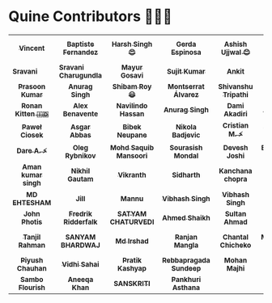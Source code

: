 # Quine Contributors 🚀👯‍♀️

<table>
    <tbody>
        <tr>
            <td align="center">
                <a href="https://github.com/fernandezbaptiste">
                    <sub><b>Vincent</b></sub>
                    <br />
                </a>
            </td>
            <td align="center">
                <a href="https://github.com/fernandezbaptiste">
                    <sub><b>Baptiste Fernandez</b></sub>
                    <br />
                </a>
            </td>
            <td align="center">
                <a href="https://github.com/harshsinghcs">
                    <sub><b>Harsh Singh😍</b></sub>
                    <br />
                </a>
            </td>
            <td align="center">
                <a href="https://github.com/gerdaespinosa">
                    <sub><b>Gerda Espinosa</b></sub>
                    <br />
                </a>
            </td>
            <td align="center">
                <a href="https://github.com/AshishUjjwal">
                    <sub><b>Ashish Ujjwal 😊</b></sub>
                    <br />
                </a>
            </td>
            <td align="center">
                <a href="https://github.com/ChildEater69">
                    <sub><b>Avdhesh Kumar Sharma 😊</b></sub>
                    <br />
                </a>
            </td>
             <td align="center">
                <a href="https://github.com/s2ahil">
                    <sub><b>Sahil Pradhan😎</b></sub>
                    <br />
                </a>
            </td>
            <td align="center">
                <a href="https://github.com/YOURUSERNAME">
                    <sub><b>NAMAN KUMAR GUPTA</b></sub>
                    <br />
                </a>
            </td>
        <tr>
            <td>
                <a href="https://github.com/Sravani-Charugundla/Your-First-Contribution">
                    <sub><b>Sravani</b></sub>
                    <br />
                </a>
            </td>
            <td>
                <a href="https://github.com/Sravani-Charugundla/Your-First-Contribution">
                    <sub><b>Sravani Charugundla</b></sub>
                    <br />
                </a>
            </td>
             <td align="center">
                <a href="https://github.com/imaxmayur">
                    <sub><b>Mayur Gosavi</b></sub>
                    <br />
                </a>
            </td>
            <td align="center">
                <a href="https://github.com/mnamesujit">
                    <sub><b>Sujit Kumar</b></sub>
                    <br />
                </a>
            </td>
            <td align="center">
                <a href="https://github.com/ankittmeena">
                    <sub><b>Ankit</b></sub>
                    <br />
                </a>
            </td>
            <td align="center">
                <a href="https://github.com/VeLoct84">
                    <sub><b>Lokman Ahmad</b></sub>
                    <br />
                </a>
            </td>
            <td align="center">
                <a href="https://github.com/eshan-one">
                    <sub><b>Eshan Shikarkhane</b></sub>
                <br />
                </a>
            </td>
            <td align="center">
                <a href="https://github.com/chitimbwasc">
                    <sub><b>Christopher Chitimbwa</b></sub>
                    <br />
                </a>
            </td>
        </tr>
        <tr>                    
            <td align="center">
                <a href="https://github.com/Honey2339">
                    <sub><b>Prasoon Kumar</b></sub>
                    <br />
                </a>
            </td>
            <td align="center">
                <a href="https://github.com/Ovalelephant35">
                    <sub><b>Anurag Singh</b></sub>
                    <br />
                </a> 
            </td>
            <td align="center">
                <a href="https://github.com/ShibamRoy9826">
                    <sub><b>Shibam Roy😃</b></sub>
                    <br/>
                </a>
            </td>
            <td align="center">
                <a href="https://github.com/montsea999">
                    <sub><b>Montserrat Álvarez</b></sub>
                    <br />
                </a>
            </td>
            <td align = "center">
                <a href = "https://github.com/shiv-droid">
                    <sub><b>Shivanshu Tripathi</b></sub>
                    <br />
                </a>
            </td>
            <td align="center">
                <a href="https://github.com/davidjosipovic">
                    <sub><b>David Josipovic</b></sub>
                    <br />
                </a>
            </td>
            <td align="center">
                <a href="https://github.com/sakshisahu612">
                    <sub><b>Sakshi Sahu</b></sub>
                    <br />
                </a> 
            </td>
             <td align="center">
                <a href="https://github.com/Soumava-221B">
                    <sub><b>Soumava Das</b></sub>
                    <br />
                </a> 
            </td>
        </tr>
        <tr>    
            <td align="center">
                <a href="https://github.com/ronank7z">
                    <sub><b>Ronan Kitten &#127470;&#127465;</b></sub>
                    <br />
                </a> 
            </td>
            <td align="center">
                <a href="https://github.com/AlexBenavente">
                    <sub><b>Alex Benavente</b></sub>
                    <br />
                </a> 
            </td>
            <td align="center">
                <a href="https://github.com/navilindo">
                    <sub><b>Navilindo Hassan</b></sub>
                    <br />
                </a>
            </td>
            <td align="center">
                <a href="https://github.com/anrgsh33">
                    <sub><b>Anurag Singh</b></sub>
                    <br />
                </a> 
            </td>
            <td align="center">
                <a href="https://github.com/damiakadiri">
                    <sub><b>Dami Akadiri</b></sub>
                    <br />
               </a>
            </td>
            <td align="center">
                <a href="https://github.com/AlexDolch">
                    <sub><b>Alex Dolch</b></sub>
                    <br />
                </a> 
            </td>
            <td align="center">
                <a href="https://github.com/BBETUEL">
                    <sub><b>BBETUEL</b></sub>
                    <br />
                </a> 
            </td>
            <td align="center">
                <a href="https://github.com/liujun-swj">
                    <sub><b>刘士鑫</b></sub>
                    <br />
                </a> 
            </td>
        </tr>
        <tr>
            <td align="center">
                <a href="https://github.com/pavelee">
                    <sub><b>Paweł Ciosek</b></sub>
                    <br />
                </a>
            </td>   
            <td align="center">  
                <a href="https://github.com/asgar72">
                    <sub><b>Asgar Abbas</b></sub>
                    <br />
                </a> 
            </td>
            <td align="center">    
                <a href="https://github.com/piece0fmind">
                    <sub><b>Bibek Neupane</b></sub>
                    <br />
                </a> 
            </td>
          <td align="center">
                <a href="https://github.com/Ronin95">
                    <sub><b>Nikola Badjevic</b></sub>
                    <br />
                </a> 
          </td>
          <td align="center">
                <a href="https://github.com/cristianbyte">
                    <sub><b>Cristian M. ⚡</b></sub>
                    <br />
                </a> 
          </td>
          <td align="center">
                <a href="https://github.com/Ikquilibrium-SG">
                    <sub><b>Sammyboi Layor</b></sub>
                    <br />
                </a> 
          </td>
          <td align="center">
                <a href="https://github.com/Md-Hasib-Askari">
                    <sub><b>Md Hasib Askari</b></sub>
                    <br/>
                 </a>
          <td align="center">
                <a href="https://github.com/owentechke">
                    <sub><b>Abraham Gumba</b></sub>
                    <br />
                </a> 
          </td>
        </tr>
        <tr>
          <td align="center">
                <a href="https://github.com/dhrey112">
                    <sub><b>Dare A. ⚡</b></sub>
                    <br />
                </a> 
            </td>
            <td align="center">
                <a href="https://github.com/Divewitholeg">
                    <sub><b>Oleg Rybnikov</b></sub>
                    <br />
                </a>
            </td>
            <td align="center">
                <a href="https://github.com/YOURUSERNAME">
                    <sub><b>Mohd Saquib Mansoori</b></sub>
                    <br />
                </a> 
            </td>
            <td align="center">
                <a href="https://github.com/souraOP">
                    <sub><b>Sourasish Mondal</b></sub>
                    <br />
                </a> 
            </td>
            <td align="center">
                <a href="https://github.com/Deveshjoshi101">
                  <sub><b>Devesh Joshi</b></sub>
                      <br />
                </a> 
            </td>
         <td align="center">
              <a href="https://https://github.com/Emmarie-Ahtunan">
                  <sub><b>Emily Marie Ahtúnan</b></sub>
                     <br />
             </a>
         </td>                                                       
          <td align="center">
                <a href="https://github.com/promiseer">
                    <sub><b>promiser🚀</b></sub>
                    <br />
                </a> 
            </td>
           <td align="center">
                <a href="https://github.com/just-Muzz">
                    <sub><b>Idris Muzzammil</b></sub>
                    <br />
                </a> 
            </td>
        </tr>
        <tr>
            <td align="center">
                <a href="https://github.com/aman-singh73">
                    <sub><b>Aman kumar singh</b></sub>
                    <br />
                </a>
            </td>
            <td align="center">
                <a href="https://github.com/nikhil1610">
                    <sub><b>Nikhil Gautam</b></sub>
                    <br />
                </a>
            </td>
            <td align="center">
                <a href="https://github.com/Vikranthraosb">
                    <sub><b>Vikranth</b></sub>
                    <br />
                </a>
            </td>
            <td align="center">
                <a href="https://github.com/YOURUSERNAME">
                    <sub><b>Sidharth</b></sub>
                    <br />
                </a>
            </td>
            <td align="center">
                <a href="https://github.com/kanchana37">
                    <sub><b>Kanchana chopra</b></sub>
                    <br />
                </a>
            </td>
            <td align="center">
                <a href="https://github.com/jobayermannan">
                    <sub><b>Jobayer Mannan &#x1F1E7;&#x1F1E9;</b></sub>
                     <br />
                </a>
            </td>
             <td align="center">
                <a href="https://github.com/abhishikkarmakr">
                    <sub><b>Abhishik karmakar</b></sub>
                    <br />
                </a>
            </td>
            <td align="center">
                <a href="https://github.com/himanshugoldy">
                    <sub><b>Himanshu Choudhary</b></sub>
                     <br />
                </a>
            </td>
        </tr>
        <tr>
            <td align="center">
                <a href="https://github.com/E-AMAZE">
                    <sub><b>MD EHTESHAM</b></sub>
                     <br />
                </a>
            </td>
            <td align="center">
                <a href="https://github.com/JillTCLin">
                    <sub><b>Jill</b></sub>
                     <br />
                </a>
            </td>
            <td align="center">
                <a href="https://github.com/MannuVilasara">
                    <sub><b>Mannu</b></sub>
                    <br />
                </a>
         <td align="center">
                <a href="https://github.com/Matrix-Mesh">
                    <sub><b>Vibhash Singh</b></sub>
                     <br />
                </a>
            </td>
            <td align="center">
                <a href="https://github.com/kanchana37">
                    <sub><b>Vibhash Singh</b></sub>
                    <br />
                </a>
            </td>
            <td align="center">
                <a href="https://github.com/sandeepyadav0007">
                    <sub> <b>Sandeep yadav</b></sub>
                    <br />
            </td>
            <td align="center">
                <a href="https://github.com/LeoDKVT">
                    <sub><b>José Leonardo</b></sub>
                    <br />
                </a>
            </td>
             <td align="center">
                <a href="https://github.com/sonyfebrian">
                    <sub><b>Sony Febrian</b></sub>
                    <br />
                </a>
        </tr>
        <tr>
            <td align="center">
                <a href="https://github.com/photis14">
                    <sub><b>John Photis</b></sub>
                    <br />
                </a>
            </td>
            <td align="center">
                <a href="https://github.com/FredrikRidderfalk">
                    <sub><b>Fredrik Ridderfalk</b></sub>
                    <br />
                </a>
            </td>
            <td align="center">
                <a href="https://github.com/SATYAMKRIS">
                    <sub><b>SATYAM CHATURVEDI</b></sub>
                    <br />
                </a> 
            </td>
            <td align="center">
                <a href="https://github.com/LoftyDroid">
                    <sub><b>Ahmed Shaikh</b></sub>
                    <br />
                </a> 
            </td>
            <td align="center">
                <a href="https://github.com/SultanAhmad7560">
                    <sub><b>Sultan Ahmad</b></sub>
                    <br />
                </a> 
            </td>
            <td align="center">
                <a href="https://github.com/virejdasani">
                    <sub><b>Virej Dasani</b></sub>
                    <br />
                </a>
            </td>
            <td align="center">
                <a href="https://github.com/tlewandster">
                    <sub><b>tlewandster🤪</b></sub>
                    <br />
                </a> 
            </td>
            <td align="center">
                <a href="https://github.com/seaniy">
                    <sub><b>seaniy</b></sub>
                    <br />
                </a> 
            </td>
        <tr>
                <td align="center">
                <a href="https://github.com/tanjilrahman">
                    <sub><b>Tanjil Rahman</b></sub>
                     <br />
                </a>
                </td>
                <td align="center">
                <a href="https://github.com/SanyamB0912">
                    <sub><b>SANYAM BHARDWAJ</b></sub>
                    <br />
                </a> 
            </td>
            <td align="center">
                <a href="https://github.com/mdirshaddev">
                    <sub><b>Md Irshad</b></sub>
                    <br />
                </a> 
             </td>
            <td align="center">
                <a href="https://github.com/ranjanmangla1">
                    <sub><b>Ranjan Mangla</b></sub>
                    <br />
                </a>
            </td>
             <td align="center">
                <a href="https://github.com/mademoiselle-chantal">
                    <sub><b>Chantal Chicheko</b></sub>
                    <br />
                </a>
            </td>
              <td align="center">
                    <a href="https://github.com/Mehdy922">
                    <sub><b>Muhammad Mehdy</b></sub>
                    <br />
                </a> 
               </td>
              <td align="center">
                <a href="https://github.com/2003LoneWolf">
                    <sub><b>Amar Murmu</b></sub>
                    <br />
                </a>    
            </td>
            <td align="center">
                <a href="https://github.com/RonitBaranwal">
                    <sub><b>Ronit Kumar Baranwal</b></sub>
                    <br />
                </a> 
            </td>
            </tr>
            <tr>
            <td align="center">
                <a href="https://github.com/cpiyush170">
                    <sub><b>Piyush Chauhan</b></sub>
                    <br />
                </a> 
            </td>
            <td align="center">
                <a href="https://github.com/Vidhi2604">
                    <sub><b>Vidhi Sahai</b></sub>
                    <br />
                </a> 
            </td>
            <td align="center">
                <a href="https://github.com/ipratiik">
                    <sub><b>Pratik Kashyap</b></sub>
                    <br />
                </a> 
            </td>
            <td align="center">
                <a href="https://github.com/sundeep1310">
                    <sub><b> Rebbapragada Sundeep</b></sub>
                    <br />
                </a> 
            </td>
            <td align="center">
                <a href="https://github.com/mohan060104">
                    <sub><b>Mohan Majhi</b></sub>
                    <br />
                </a> 
            </td>   
            <td align="center">
                <a href="https://github.com/Cssmith89">
                    <sub><b>Shane Smith</b></sub>
                    <br />
                </a> 
            </td>            
            <td align="center">
                <a href="https://github.com/khushi-06">
                    <sub><b>Khushi Gupta</b></sub>
                    <br />
                </a> 
            </td>
            <td align="center">
                <a href="https://github.com/Mayureshd-18">
                    <sub><b>Mayuresh Dharwadkar</b></sub>
                    <br />
                </a>
            </td>
        </tr>
        <tr>
          <td align="center">
              <a href="https://github.com/CYBWithFlourish">
                  <sub><b>Sambo Flourish</b></sub>
                  <br />
                  </a> 
              </td>
            <td align="center">
                <a href="https://github.com/AneeqaKhan">
                    <sub><b>Aneeqa Khan</b></sub>
                    <br />
                </a> 
            <td align="center">
                <a href="https://github.com/sanskriti2005">
                    <sub><b>SANSKRITI</b></sub>
                    <br />
            </td>
            <td align="center">
                <a href="https://github.com/pankhuri92">
                    <sub><b>Pankhuri Asthana</b></sub>
                    <br />
                </a> 
            </td>
	   </tr>
    </tbody>
</table>
